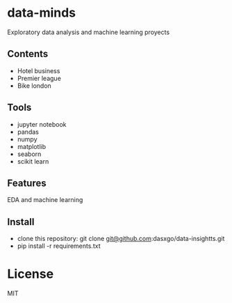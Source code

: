 # **data-minds**
 Exploratory data analysis and machine learning proyects 

## **Contents**

- Hotel business 
- Premier league
- Bike london 

## **Tools**

- jupyter notebook 
- pandas 
- numpy
- matplotlib
- seaborn 
- scikit learn

## **Features**

EDA and machine learning

## **Install**

- clone this repository: git clone git@github.com:dasxgo/data-insightts.git
- pip install -r requirements.txt

# **License**
MIT


